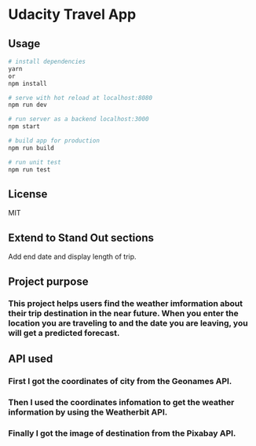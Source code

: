 # Udacity Travel App

## Usage

``` bash
# install dependencies
yarn
or
npm install

# serve with hot reload at localhost:8080
npm run dev

# run server as a backend localhost:3000
npm start

# build app for production
npm run build

# run unit test
npm run test
```

## License

MIT

## Extend to Stand Out sections
Add end date and display length of trip.

## Project purpose
### This project helps users find the weather imformation about their trip destination in the near future. When you enter the location you are traveling to and the date you are leaving, you will get a predicted forecast.

## API used
### First I got the coordinates of city from the Geonames API.
### Then I used the coordinates infomation to get the weather information by using the Weatherbit API.
### Finally I got the image of destination from the Pixabay API.

